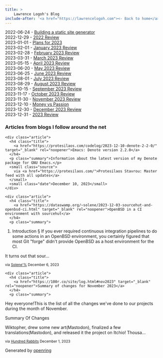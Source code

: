 ```yaml
---
title: > 
    Lawrence Logoh's Blog
include-after: '<a href="https://lawrencelogoh.com"><- Back to home</a>'
---
```


2022-06-24 - [Building a static site generator](https://lawrencelogoh.com/blog/building_ssg.html)  
2022-12-29 - [2022 Review](https://lawrencelogoh.com/blog/2022_review.html)  
2023-01-01 - [Plans for 2023](https://lawrencelogoh.com/blog/2023_plans.html)  
2023-02-01 - [January 2023 Review](https://lawrencelogoh.com/blog/jan_2023_review.html)  
2023-02-28 - [February 2023 Review](https://lawrencelogoh.com/blog/feb_2023_review.html)  
2023-03-31 - [March 2023 Review](https://lawrencelogoh.com/blog/mar_2023_review.html)  
2023-05-15 - [April 2023 Review](https://lawrencelogoh.com/blog/apr_2023_review.html)  
2023-06-20 - [May 2023 Review](https://lawrencelogoh.com/blog/may_2023_review.html)  
2023-06-25 - [June 2023 Review](https://lawrencelogoh.com/blog/jun_2023_review.html)  
2023-08-01 - [July 2023 Review](https://lawrencelogoh.com/blog/july_2023_review.html)  
2023-08-29 - [August 2023 Review](https://lawrencelogoh.com/blog/august_2023_review.html)  
2023-10-15 - [September 2023 Review](https://lawrencelogoh.com/blog/sept_2023_review.html)  
2023-11-17 - [October 2023 Review](https://lawrencelogoh.com/blog/oct_2023_review.html)  
2023-11-30 - [November 2023 Review](https://lawrencelogoh.com/blog/nov_2023_review.html)  
2023-12-10 - [Money vs Passion](https://lawrencelogoh.com/blog/money_vs_passion.html)  
2023-12-30 - [December 2023 Review](https://lawrencelogoh.com/blog/dec_2023_review.html)  
2023-12-31 - [2023 Review](https://lawrencelogoh.com/blog/2023_review.html)  

<section class="webring">
  <h3>Articles from blogs I follow around the net</h3>
  <section class="articles">
    
    <div class="article">
      <h4 class="title">
        <a href="https://protesilaos.com/codelog/2023-12-10-denote-2-2-0/" target="_blank" rel="noopener">Emacs: Denote version 2.2.0</a>
      </h4>
      <p class="summary">Information about the latest version of my Denote package for GNU Emacs.</p>
      <small class="source">
        via <a href="https://protesilaos.com/">Protesilaos Stavrou: Master feed with all updates</a>
      </small>
      <small class="date">December 10, 2023</small>
    </div>
    
    <div class="article">
      <h4 class="title">
        <a href="https://dataswamp.org/~solene/2023-12-03-sourcehut-and-openbsd-ci.html" target="_blank" rel="noopener">OpenBSD in a CI environment with sourcehut</a>
      </h4>
      <p class="summary">
    
1. Introduction §
If you ever required continuous integration pipelines to do some actions in an OpenBSD environment, you certainly figured that most Git &#34;forge&#34; didn&#39;t provide OpenBSD as a host environment for the CI.

It turns out that sour…</p>
      <small class="source">
        via <a href="https://dataswamp.org/~solene/">Solene&#39;%</a>
      </small>
      <small class="date">December 6, 2023</small>
    </div>
    
    <div class="article">
      <h4 class="title">
        <a href="https://100r.co/site/log.html#nov2023" target="_blank" rel="noopener">Summary of changes for November 2023</a>
      </h4>
      <p class="summary">
Hey everyone!This is the list of all the changes we&#39;ve done to our projects during the month of November.

Summary Of Changes

  Wiktopher, drew some new art(Mastodon), finalized a few translations(Mastodon), and released it the project on Itchio!
  Thousa…</p>
      <small class="source">
        via <a href="https://100r.co">Hundred Rabbits</a>
      </small>
      <small class="date">December 1, 2023</small>
    </div>
    
  </section>
  <p class="attribution">
    Generated by
    <a href="https://git.sr.ht/~sircmpwn/openring">openring</a>
  </p>
</section>
